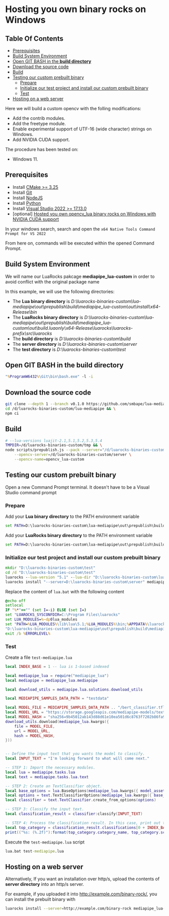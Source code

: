 # Hosting you own binary rocks on Windows

## Table Of Contents

<!-- START doctoc generated TOC please keep comment here to allow auto update -->
<!-- DON'T EDIT THIS SECTION, INSTEAD RE-RUN doctoc TO UPDATE -->

- [Prerequisites](#prerequisites)
- [Build System Environment](#build-system-environment)
- [Open GIT BASH in the **build directory**](#open-git-bash-in-the-build-directory)
- [Download the source code](#download-the-source-code)
- [Build](#build)
- [Testing our custom prebuilt binary](#testing-our-custom-prebuilt-binary)
  - [Prepare](#prepare)
  - [Initialize our test project and install our custom prebuilt binary](#initialize-our-test-project-and-install-our-custom-prebuilt-binary)
  - [Test](#test)
- [Hosting on a web server](#hosting-on-a-web-server)

<!-- END doctoc generated TOC please keep comment here to allow auto update -->

Here we will build a custom opencv with the folling modifications:
  - Add the contrib modules.
  - Add the freetype module.
  - Enable experimental support of UTF-16 (wide character) strings on Windows.
  - Add NVIDIA CUDA support.

The procedure has been tested on:
  - Windows 11.

## Prerequisites

  - Install [CMake >= 3.25](https://cmake.org/download/)
  - Install [Git](https://git-scm.com/)
  - Install [NodeJS](https://nodejs.org/en/download/current)
  - Install [Python](https://www.python.org/downloads/)
  - Install [Visual Studio 2022 >= 17.13.0](https://visualstudio.microsoft.com/fr/downloads/)
  - \[optional\] [Hosted you own opencv_lua binary rocks on Windows with NVIDIA CUDA support](https://github.com/smbape/lua-opencv/blob/main/docs/hosting-you-own-binary-rocks-Windows.md)

In your windows search, search and open the `x64 Native Tools Command Prompt for VS 2022`

From here on, commands will be executed within the opened Command Prompt.

## Build System Environment

We will name our LuaRocks pakcage **mediapipe_lua-custom** in order to avoid conflict with the original package name

In this example, we will use the following directories: 
  - The **Lua binary directory** is _D:\luarocks-binaries-custom\lua-mediapipe\out\prepublish\build\mediapipe_lua-custom\out\install\x64-Release\bin_
  - The **LuaRocks binary directory** is _D:\luarocks-binaries-custom\lua-mediapipe\out\prepublish\build\mediapipe_lua-custom\out\build.luaonly\x64-Release\luarocks\luarocks-prefix\src\luarocks_
  - The **build directory** is _D:\luarocks-binaries-custom\build_
  - The **server directory** is _D:\luarocks-binaries-custom\server_
  - The **test directory** is _D:\luarocks-binaries-custom\test_

## Open GIT BASH in the **build directory**

```cmd
"%ProgramW6432%\Git\bin\bash.exe" -l -i
```

## Download the source code

```sh
git clone --depth 1 --branch v0.1.0 https://github.com/smbape/lua-mediapipe.git /d/luarocks-binaries-custom/lua-mediapipe && \
cd /d/luarocks-binaries-custom/lua-mediapipe && \
npm ci
```

## Build

```sh
# --lua-versions luajit-2.1,5.1,5.2,5.3,5.4
TMPDIR=/d/luarocks-binaries-custom/tmp && \
node scripts/prepublish.js --pack --server="/d/luarocks-binaries-custom/server" --lua-versions luajit-2.1 --name=mediapipe_lua-custom \
    --opencv-server=/d/luarocks-binaries-custom/server \
    --opencv-name=opencv_lua-custom
```

## Testing our custom prebuilt binary

Open a new Command Prompt terminal. It doesn't have to be a Visual Studio command prompt

### Prepare

Add your **Lua binary directory** to the PATH environment variable
```cmd
set PATH=D:\luarocks-binaries-custom\lua-mediapipe\out\prepublish\build\mediapipe_lua-custom\out\install\x64-Release\bin;%PATH%
```

Add your **LuaRocks binary directory** to the PATH environment variable
```cmd
set PATH=D:\luarocks-binaries-custom\lua-mediapipe\out\prepublish\build\mediapipe_lua-custom\out\build.luaonly\x64-Release\luarocks\luarocks-prefix\src\luarocks;%PATH%
```

### Initialize our test project and install our custom prebuilt binary

```cmd
mkdir "D:\luarocks-binaries-custom\test"
cd /d "D:\luarocks-binaries-custom\test"
luarocks --lua-version "5.1" --lua-dir "D:\luarocks-binaries-custom\lua-mediapipe\out\prepublish\build\mediapipe_lua-custom\out\install\x64-Release" init --lua-versions "5.1,5.2,5.3,5.4"
luarocks install "--server=D:\luarocks-binaries-custom\server" mediapipe_lua-custom
```

Replace the content of `lua.bat` with the following content

```cmd
@echo off
setlocal
IF "%*"=="" (set I=-i) ELSE (set I=)
set "LUAROCKS_SYSCONFDIR=C:\Program Files\luarocks"
set LUA_MODULES=%~dp0lua_modules
set "PATH=%LUA_MODULES%\lib\lua\5.1;%LUA_MODULES%\bin;%APPDATA%\luarocks\bin;C:\vcpkg\installed\x64-windows\bin;%PATH%"
"D:\luarocks-binaries-custom\lua-mediapipe\out\prepublish\build\mediapipe_lua-custom\out\install\x64-Release\bin\luajit.exe" -e "package.path=\"%LUA_MODULES:\=\\%\\share\\lua\\5.1\\?.lua;%LUA_MODULES:\=\\%\\share\\lua\\5.1\\?\\init.lua;%APPDATA:\=\\%\\luarocks\\share\\lua\\5.1\\?.lua;%APPDATA:\=\\%\\luarocks\\share\\lua\\5.1\\?\\init.lua;\"..package.path;package.cpath=\"%LUA_MODULES:\=\\%\\lib\\lua\\5.1\\?.dll;%APPDATA:\=\\%\\luarocks\\lib\\lua\\5.1\\?.dll;\"..package.cpath" %I% %*
exit /b %ERRORLEVEL%
```

### Test

Create a file `test-mediapipe.lua`

```lua
local INDEX_BASE = 1 -- lua is 1-based indexed

local mediapipe_lua = require("mediapipe_lua")
local mediapipe = mediapipe_lua.mediapipe

local download_utils = mediapipe.lua.solutions.download_utils

local MEDIAPIPE_SAMPLES_DATA_PATH = "testdata"

local MODEL_FILE = MEDIAPIPE_SAMPLES_DATA_PATH .. "/bert_classifier.tflite"
local MODEL_URL = "https://storage.googleapis.com/mediapipe-models/text_classifier/bert_classifier/float32/1/bert_classifier.tflite"
local MODEL_HASH = "sha256=9b45012ab143d88d61e10ea501d6c8763f7202b86fa987711519d89bfa2a88b1"
download_utils.download(mediapipe_lua.kwargs({
    file = MODEL_FILE,
    url = MODEL_URL,
    hash = MODEL_HASH,
}))


-- Define the input text that you wants the model to classify.
local INPUT_TEXT = "I'm looking forward to what will come next."

-- STEP 1: Import the necessary modules.
local lua = mediapipe.tasks.lua
local text = mediapipe.tasks.lua.text

-- STEP 2: Create an TextClassifier object.
local base_options = lua.BaseOptions(mediapipe_lua.kwargs({ model_asset_path = MODEL_FILE }))
local options = text.TextClassifierOptions(mediapipe_lua.kwargs({ base_options = base_options }))
local classifier = text.TextClassifier.create_from_options(options)

-- STEP 3: Classify the input text.
local classification_result = classifier:classify(INPUT_TEXT)

-- STEP 4: Process the classification result. In this case, print out the most likely category.
local top_category = classification_result.classifications[0 + INDEX_BASE].categories[0 + INDEX_BASE]
print(("%s: (%.2f)"):format(top_category.category_name, top_category.score))

```

Execute the `test-mediapipe.lua` script

```cmd
lua.bat test-mediapipe.lua
```

## Hosting on a web server

Alternatively, If you want an installation over http/s, upload the contents of **server directory** into an http/s server.

For example, if you uploaded it into http://example.com/binary-rock/, you can install the prebuilt binary with

```sh
luarocks install --server=http://example.com/binary-rock mediapipe_lua-custom
```
